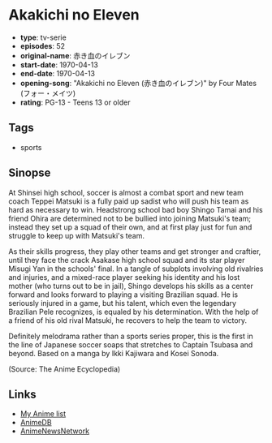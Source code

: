 # Akakichi no Eleven

-   **type**: tv-serie
-   **episodes**: 52
-   **original-name**: 赤き血のイレブン
-   **start-date**: 1970-04-13
-   **end-date**: 1970-04-13
-   **opening-song**: "Akakichi no Eleven (赤き血のイレブン)" by Four Mates (フォー・メイツ)
-   **rating**: PG-13 - Teens 13 or older

## Tags

-   sports

## Sinopse

At Shinsei high school, soccer is almost a combat sport and new team coach Teppei Matsuki is a fully paid up sadist who will push his team as hard as necessary to win. Headstrong school bad boy Shingo Tamai and his friend Ohira are determined not to be bullied into joining Matsuki's team; instead they set up a squad of their own, and at first play just for fun and struggle to keep up with Matsuki's team.

As their skills progress, they play other teams and get stronger and craftier, until they face the crack Asakase high school squad and its star player Misugi Yan in the schools' final. In a tangle of subplots involving old rivalries and injuries, and a mixed-race player seeking his identity and his lost mother (who turns out to be in jail), Shingo develops his skills as a center forward and looks forward to playing a visiting Brazilian squad. He is seriously injured in a game, but his talent, which even the legendary Brazilian Pele recognizes, is equaled by his determination. With the help of a friend of his old rival Matsuki, he recovers to help the team to victory.

Definitely melodrama rather than a sports series proper, this is the first in the line of Japanese soccer soaps that stretches to Captain Tsubasa and beyond. Based on a manga by Ikki Kajiwara and Kosei Sonoda.

(Source: The Anime Ecyclopedia)

## Links

-   [My Anime list](https://myanimelist.net/anime/2316/Akakichi_no_Eleven)
-   [AnimeDB](http://anidb.info/perl-bin/animedb.pl?show=anime&aid=1850)
-   [AnimeNewsNetwork](http://www.animenewsnetwork.com/encyclopedia/anime.php?id=1070)
